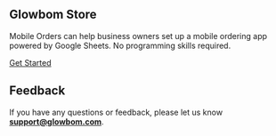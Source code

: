 ## Glowbom Store

Mobile Orders can help business owners set up a mobile ordering app powered by Google Sheets. No programming skills required.

[Get Started](https://glowbom.com/store/)

## Feedback

If you have any questions or feedback, please let us know **support@glowbom.com**.
